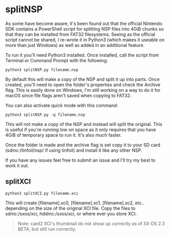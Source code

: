 # splitNSP

As some have become aware, it's been found out that the official Nintendo SDK contains a PowerShell script for splitting NSP files into 4GiB chunks so that they can be installed from FAT32 filesystems. Seeing as the official script cannot be shared, I re-wrote it in Python3 (which makes it useable on more than just Windows) as well as added in an additional feature. 

To run it you'll need Python3 installed. Once installed, call the script from Terminal or Command Prompt with the following:

```python3 splitNSP.py filename.nsp```

By default this will make a copy of the NSP and split it up into parts. Once created, you'll need to open the folder's properties and check the Archive flag. This is easily done on Windows, I'm still working on a way to do it for macOS since file flags aren't saved when copying to FAT32. 

You can also activate quick mode with this command:

```python3 splitNSP.py -q filename.nsp```

This will not make a copy of the NSP and instead will split the original. This is useful if you're running low on space as it only requires that you have 4GiB of temporary space to run it. It's also much faster. 

Once the folder is made and the archive flag is set copy it to your SD card (sdmc:/tinfoil/nsp/ if using tinfoil) and install it like any other NSP. 

If you have any issues feel free to submit an issue and I'll try my best to work it out. 

## splitXCI

```python3 splitXCI.py filename.xci```

This will create [filename].xc0, [filename].xc1, [filename].xc2, etc.. depending on the size of the original XCI file. Copy the files to sdmc:/sxos/xci, hddmc:/sxos/xci, or where ever you store XCI.

> Note: card2 XCI's thumbnail do not show up correctly as of SX OS 2.3 BETA, but still run correctly.

